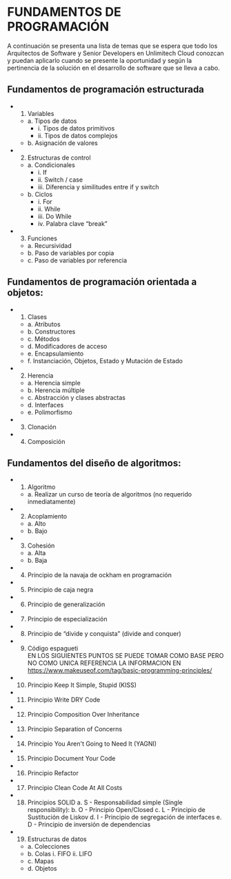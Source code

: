 # FUNDAMENTOS DE PROGRAMACIÓN

A continuación se presenta una lista de temas que se espera que todo los Arquitectos de
Software y Senior Developers en Unlimitech Cloud conozcan y puedan aplicarlo cuando se
presente la oportunidad y según la pertinencia de la solución en el desarrollo de software
que se lleva a cabo.


## Fundamentos de programación estructurada
- 1. Variables<br />
	- a. Tipos de datos
		- i. Tipos de datos primitivos
		- ii. Tipos de datos complejos
	- b. Asignación de valores
- 2. Estructuras de control
	- a. Condicionales
		- i. If
		- ii. Switch / case
		- iii. Diferencia y similitudes entre if y switch
	- b. Ciclos
		- i. For
		- ii. While
		- iii. Do While
		- iv. Palabra clave “break”
- 3. Funciones
	- a. Recursividad
	- b. Paso de variables por copia
	- c. Paso de variables por referencia

## Fundamentos de programación orientada a objetos:
- 1. Clases
	- a. Atributos
	- b. Constructores
	- c. Métodos
	- d. Modificadores de acceso
	- e. Encapsulamiento
	- f. Instanciación, Objetos, Estado y Mutación de Estado
- 2. Herencia
	- a. Herencia simple
	- b. Herencia múltiple
	- c. Abstracción y clases abstractas
	- d. Interfaces
	- e. Polimorfismo
- 3. Clonación
- 4. Composición

## Fundamentos del diseño de algoritmos:
- 1. Algoritmo
	- a. Realizar un curso de teoría de algoritmos (no requerido inmediatamente)
- 2. Acoplamiento
	- a. Alto
	- b. Bajo
- 3. Cohesión
	- a. Alta
	- b. Baja
- 4. Principio de la navaja de ockham en programación
- 5. Principio de caja negra
- 6. Principio de generalización
- 7. Principio de especialización
- 8. Principio de “divide y conquista” (divide and conquer)
- 9. Código espagueti <br/>
EN LOS SIGUIENTES PUNTOS SE PUEDE TOMAR COMO BASE PERO NO
COMO UNICA REFERENCIA LA INFORMACION EN https://www.makeuseof.com/tag/basic-programming-principles/<br/>
- 10. Principio Keep It Simple, Stupid (KISS)
- 11. Principio Write DRY Code
- 12. Principio Composition Over Inheritance
- 13. Principio Separation of Concerns
- 14. Principio You Aren't Going to Need It (YAGNI)
- 15. Principio Document Your Code
- 16. Principio Refactor
- 17. Principio Clean Code At All Costs
- 18. Principios SOLID
	a. S - Responsabilidad simple (Single responsibility):
	b. O - Principio Open/Closed
	c. L - Principio de Sustitución de Liskov
	d. I - Principio de segregación de interfaces
	e. D - Principio de inversión de dependencias
- 19. Estructuras de datos
	- a. Colecciones
	- b. Colas
		i. FIFO
		ii. LIFO
	- c. Mapas
	- d. Objetos
